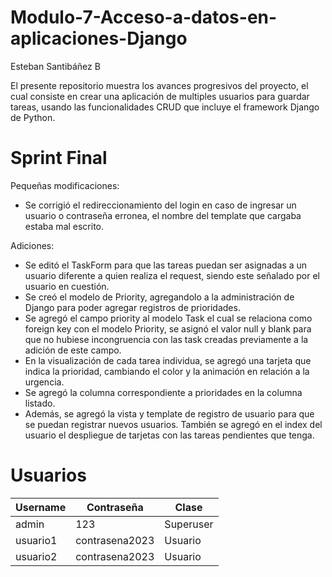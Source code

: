 # Modulo-7-Acceso-a-datos-en-aplicaciones-Django

Esteban Santibáñez B

El presente repositorio muestra los avances progresivos del proyecto, el cual consiste en crear una aplicación de multiples usuarios para guardar tareas, usando las funcionalidades CRUD que incluye el framework Django de Python.

# Sprint Final

Pequeñas modificaciones:
  - Se corrigió el redireccionamiento del login en caso de ingresar un usuario o contraseña erronea, el nombre del template que cargaba estaba mal escrito.
  
Adiciones:
  - Se editó el TaskForm para que las tareas puedan ser asignadas a un usuario diferente a quien realiza el request, siendo este señalado por el usuario en cuestión.
  - Se creó el modelo de Priority, agregandolo a la administración de Django para poder agregar registros de prioridades.
  - Se agregó el campo priority al modelo Task el cual se relaciona como foreign key con el modelo Priority, se asignó el valor null y blank para que no hubiese incongruencia con las task creadas previamente a la adición de este campo.
  - En la visualización de cada tarea individua, se agregó una tarjeta que indica la prioridad, cambiando el color y la animación en relación a la urgencia.
  - Se agregó la columna correspondiente a prioridades en la columna listado.
  - Además, se agregó la vista y template de registro de usuario para que se puedan registrar nuevos usuarios. También se agregó en el index del usuario el despliegue de tarjetas con las tareas pendientes que tenga.

# Usuarios

<table>
              <thead>
                  <th>Username</th>
                  <th>Contraseña</th>
                  <th>Clase</th>
              </thead>
              <tbody>
                  <tr>
                      <td>admin</td>
                      <td>123</td>
                      <td>Superuser</td>
                    </tr>
                    <tr>
                      <td>usuario1</td>
                      <td>contrasena2023</td>
                      <td>Usuario</td>
                    </tr>
                    <tr>
                      <td>usuario2</td>
                      <td>contrasena2023</td>
                      <td>Usuario</td>
                    </tr>
              </tbody>
          </table>
